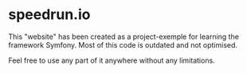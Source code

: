 # speedrun.io
This "website" has been created as a project-exemple for learning the framework Symfony.
Most of this code is outdated and not optimised.

Feel free to use any part of it anywhere without any limitations.
